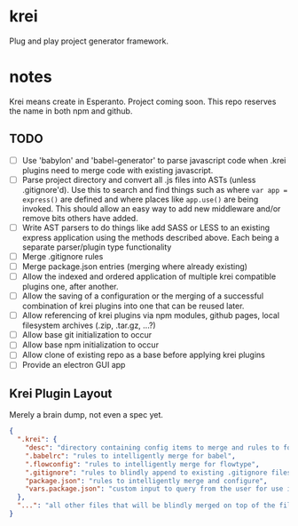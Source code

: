 # krei
Plug and play project generator framework.

# notes
Krei means create in Esperanto. Project coming soon. This repo reserves the name in both npm and github. 

## TODO
- [ ] Use 'babylon' and 'babel-generator' to parse javascript code when .krei plugins need to merge code with existing javascript.
- [ ] Parse project directory and convert all .js files into ASTs (unless .gitignore'd). Use this to search and find things such as where `var app = express()` are defined and where places like `app.use()` are being invoked. This should allow an easy way to add new middleware and/or remove bits others have added.
- [ ] Write AST parsers to do things like add SASS or LESS to an existing express application using the methods described above. Each being a separate parser/plugin type functionality
- [ ] Merge .gitignore rules
- [ ] Merge package.json entries (merging where already existing)
- [ ] Allow the indexed and ordered application of multiple krei compatible plugins one, after another.
- [ ] Allow the saving of a configuration or the merging of a successful combination of krei plugins into one that can be reused later.
- [ ] Allow referencing of krei plugins via npm modules, github pages, local filesystem archives (.zip, .tar.gz, ...?)
- [ ] Allow base git initialization to occur
- [ ] Allow base npm initialization to occur
- [ ] Allow clone of existing repo as a base before applying krei plugins
- [ ] Provide an electron GUI app

## Krei Plugin Layout
Merely a brain dump, not even a spec yet.

```json
{
  ".krei": {
    "desc": "directory containing config items to merge and rules to follow",
    ".babelrc": "rules to intelligently merge for babel",
    ".flowconfig": "rules to intelligently merge for flowtype",
    ".gitignore": "rules to blindly append to existing .gitignore files or act as a basis",
    "package.json": "rules to intelligently merge and configure",
    "vars.package.json": "custom input to query from the user for use in configuring .krei/package.json before merging"
  },
  "...": "all other files that will be blindly merged on top of the file tree, overwriting those beneath this order"
}
```
